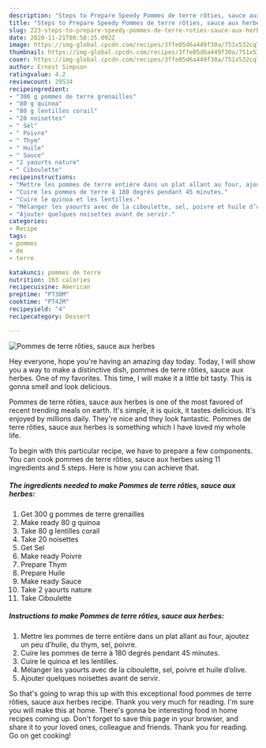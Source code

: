 ```yaml
---
description: "Steps to Prepare Speedy Pommes de terre rôties, sauce aux herbes"
title: "Steps to Prepare Speedy Pommes de terre rôties, sauce aux herbes"
slug: 223-steps-to-prepare-speedy-pommes-de-terre-roties-sauce-aux-herbes
date: 2020-11-21T08:58:25.092Z
image: https://img-global.cpcdn.com/recipes/3ffe05d6a449f30a/751x532cq70/pommes-de-terre-roties-sauce-aux-herbes-photo-principale-de-la-recette.jpg
thumbnail: https://img-global.cpcdn.com/recipes/3ffe05d6a449f30a/751x532cq70/pommes-de-terre-roties-sauce-aux-herbes-photo-principale-de-la-recette.jpg
cover: https://img-global.cpcdn.com/recipes/3ffe05d6a449f30a/751x532cq70/pommes-de-terre-roties-sauce-aux-herbes-photo-principale-de-la-recette.jpg
author: Ernest Simpson
ratingvalue: 4.2
reviewcount: 29534
recipeingredient:
- "300 g pommes de terre grenailles"
- "80 g quinoa"
- "80 g lentilles corail"
- "20 noisettes"
- " Sel"
- " Poivre"
- " Thym"
- " Huile"
- " Sauce"
- "2 yaourts nature"
- " Ciboulette"
recipeinstructions:
- "Mettre les pommes de terre entière dans un plat allant au four, ajoutez un peu d’huile, du thym, sel, poivre."
- "Cuire les pommes de terre à 180 degrés pendant 45 minutes."
- "Cuire le quinoa et les lentilles."
- "Mélanger les yaourts avec de la ciboulette, sel, poivre et huile d’olive."
- "Ajouter quelques noisettes avant de servir."
categories:
- Recipe
tags:
- pommes
- de
- terre

katakunci: pommes de terre 
nutrition: 163 calories
recipecuisine: American
preptime: "PT30M"
cooktime: "PT42M"
recipeyield: "4"
recipecategory: Dessert

---
```



![Pommes de terre rôties, sauce aux herbes](https://img-global.cpcdn.com/recipes/3ffe05d6a449f30a/751x532cq70/pommes-de-terre-roties-sauce-aux-herbes-photo-principale-de-la-recette.jpg)

Hey everyone, hope you're having an amazing day today. Today, I will show you a way to make a distinctive dish, pommes de terre rôties, sauce aux herbes. One of my favorites. This time, I will make it a little bit tasty. This is gonna smell and look delicious.



Pommes de terre rôties, sauce aux herbes is one of the most favored of recent trending meals on earth. It's simple, it is quick, it tastes delicious. It's enjoyed by millions daily. They're nice and they look fantastic. Pommes de terre rôties, sauce aux herbes is something which I have loved my whole life.


To begin with this particular recipe, we have to prepare a few components. You can cook pommes de terre rôties, sauce aux herbes using 11 ingredients and 5 steps. Here is how you can achieve that.

<!--inarticleads1-->

##### The ingredients needed to make Pommes de terre rôties, sauce aux herbes:

1. Get 300 g pommes de terre grenailles
1. Make ready 80 g quinoa
1. Take 80 g lentilles corail
1. Take 20 noisettes
1. Get  Sel
1. Make ready  Poivre
1. Prepare  Thym
1. Prepare  Huile
1. Make ready  Sauce
1. Take 2 yaourts nature
1. Take  Ciboulette




<!--inarticleads2-->

##### Instructions to make Pommes de terre rôties, sauce aux herbes:

1. Mettre les pommes de terre entière dans un plat allant au four, ajoutez un peu d’huile, du thym, sel, poivre.
1. Cuire les pommes de terre à 180 degrés pendant 45 minutes.
1. Cuire le quinoa et les lentilles.
1. Mélanger les yaourts avec de la ciboulette, sel, poivre et huile d’olive.
1. Ajouter quelques noisettes avant de servir.




So that's going to wrap this up with this exceptional food pommes de terre rôties, sauce aux herbes recipe. Thank you very much for reading. I'm sure you will make this at home. There's gonna be interesting food in home recipes coming up. Don't forget to save this page in your browser, and share it to your loved ones, colleague and friends. Thank you for reading. Go on get cooking!
